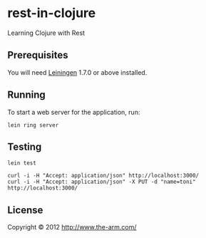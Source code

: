 # rest-in-clojure

Learning Clojure with Rest 

## Prerequisites

You will need [Leiningen][1] 1.7.0 or above installed.

[1]: https://github.com/technomancy/leiningen

## Running

To start a web server for the application, run:

    lein ring server

## Testing 
    lein test

    curl -i -H "Accept: application/json" http://localhost:3000/ 
    curl -i -H "Accept: application/json" -X PUT -d "name=toni" http://localhost:3000/

## License

Copyright © 2012 http://www.the-arm.com/


